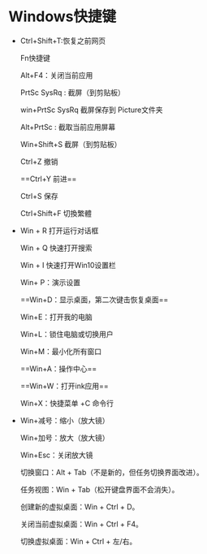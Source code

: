 # Windows快捷键

* Ctrl+Shift+T:恢复之前网页

  Fn快捷键

  Alt+F4：关闭当前应用

  PrtSc SysRq : 截屏（到剪贴板）

  win+PrtSc SysRq  截屏保存到 Picture文件夹

  Alt+PrtSc : 截取当前应用屏幕

  Win+Shift+S 截屏（到剪贴板）

  Ctrl+Z 撤销

  ==Ctrl+Y 前进==

  Ctrl+S 保存

  Ctrl+Shift+F 切換繁體

* Win + R 打开运行对话框

  Win + Q 快速打开搜索

  Win + I 快速打开Win10设置栏

  Win+ P：演示设置

  ==Win+D：显示桌面，第二次键击恢复桌面==

  Win+E：打开我的电脑

  Win+L：锁住电脑或切换用户

  Win+M：最小化所有窗口

  ==Win+A：操作中心==

  ==Win+W：打开ink应用==

  Win+X：快捷菜单    +C   命令行

* Win+减号：缩小（放大镜）

  Win+加号：放大（放大镜）

  Win+Esc：关闭放大镜


  切换窗口：Alt + Tab（不是新的，但任务切换界面改进）。

  任务视图：Win + Tab（松开键盘界面不会消失）。

  创建新的虚拟桌面：Win + Ctrl + D。

  关闭当前虚拟桌面：Win + Ctrl + F4。

  切换虚拟桌面：Win + Ctrl + 左/右。
